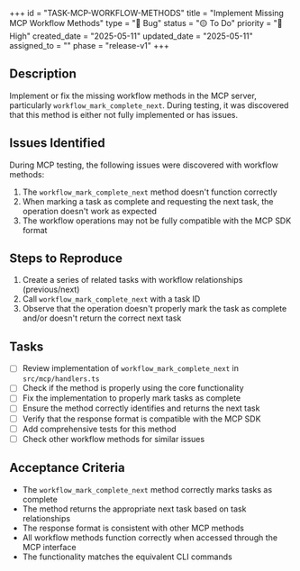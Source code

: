 +++
id = "TASK-MCP-WORKFLOW-METHODS"
title = "Implement Missing MCP Workflow Methods"
type = "🐞 Bug"
status = "🟡 To Do"
priority = "🔼 High"
created_date = "2025-05-11"
updated_date = "2025-05-11"
assigned_to = ""
phase = "release-v1"
+++

## Description

Implement or fix the missing workflow methods in the MCP server, particularly `workflow_mark_complete_next`. During testing, it was discovered that this method is either not fully implemented or has issues.

## Issues Identified

During MCP testing, the following issues were discovered with workflow methods:

1. The `workflow_mark_complete_next` method doesn't function correctly
2. When marking a task as complete and requesting the next task, the operation doesn't work as expected
3. The workflow operations may not be fully compatible with the MCP SDK format

## Steps to Reproduce

1. Create a series of related tasks with workflow relationships (previous/next)
2. Call `workflow_mark_complete_next` with a task ID
3. Observe that the operation doesn't properly mark the task as complete and/or doesn't return the correct next task

## Tasks

- [ ] Review implementation of `workflow_mark_complete_next` in `src/mcp/handlers.ts`
- [ ] Check if the method is properly using the core functionality
- [ ] Fix the implementation to properly mark tasks as complete
- [ ] Ensure the method correctly identifies and returns the next task
- [ ] Verify that the response format is compatible with the MCP SDK
- [ ] Add comprehensive tests for this method
- [ ] Check other workflow methods for similar issues

## Acceptance Criteria

- The `workflow_mark_complete_next` method correctly marks tasks as complete
- The method returns the appropriate next task based on task relationships
- The response format is consistent with other MCP methods
- All workflow methods function correctly when accessed through the MCP interface
- The functionality matches the equivalent CLI commands
